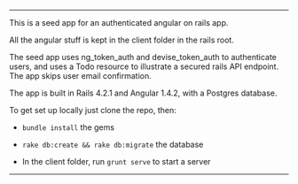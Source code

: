 --------
This is a seed app for an authenticated angular on rails app.

All the angular stuff is kept in the client folder in the rails root. 

The seed app uses ng_token_auth and devise_token_auth to authenticate users, and uses a Todo resource to illustrate a secured rails API endpoint. The app skips user email confirmation.

The app is built in Rails 4.2.1 and Angular 1.4.2, with a Postgres database.

To get set up locally just clone the repo, then:

* `bundle install` the gems 

* `rake db:create && rake db:migrate` the database

* In the client folder, run `grunt serve` to start a server

--------
<!-- 
1 - set up scope '/api'

2 - make a client folder in rails root, and yo angular client in it. Accept the defaults.

3 - set up a proxy "npm install --save-dev grunt-connect-proxy"

4 - make sure the grunt.js file forwards 9000 requests to 3000.

4 - make a model and a controller. Because we used SCOPE instead of NAMESPACE, we don't need to put it in an api module. 

5 - check that http://localhost:9000/api/todos gets forwarded to the rails server.

6 - replaced ng-route with ui.router, removed unnecessary controllers and views. Ready for authentication.
---- // I actually rolled this back, as I was having issues. It's on my TODO list to put ui.router back in.

7 - devise_token_auth to gemfile.

7.5 - make a UserSessionsController. What's cool is that the ng_token_auth module adds a bunch of $rootscope methods to your app. These are methods available on every page, not assigned to a particular controller. You can check this in the source code for ng_token_auth:

```
// around lines 141 -> 156
$rootScope.user = this.user;
$rootScope.authenticate = angular.bind(this, this.authenticate);
$rootScope.signOut = angular.bind(this, this.signOut);
$rootScope.destroyAccount = angular.bind(this, this.destroyAccount);
$rootScope.submitRegistration = angular.bind(this, this.submitRegistration);
$rootScope.submitLogin = angular.bind(this, this.submitLogin);
$rootScope.requestPasswordReset = angular.bind(this, this.requestPasswordReset);
$rootScope.updatePassword = angular.bind(this, this.updatePassword);
$rootScope.updateAccount = angular.bind(this, this.updateAccount);
```  

8 - In the user model, you must have this:

```ruby 
  before_validation do
    self.provider = "email"
  end
```

and remember to change the application controller to:

```ruby
class ApplicationController < ActionController::Base
  include DeviseTokenAuth::Concerns::SetUserByToken
  # Prevent CSRF attacks by raising an exception.
  # For APIs, you may want to use :null_session instead.
  protect_from_forgery with: :null_session
end
```

9 - Handling authentication failure
	use $scope.$on('name of event', function(){
		// console.log("name of event just happened")
	})

10 - to ensure the server side recognises a user, you need to have skipped confirmation in the User model:

```
  before_save -> do
    skip_confirmation!
  end
```

and obv make sure your ApplicationController has:

```
include DeviseTokenAuth::Concerns::SetUserByToken
```

LASTLY - The client is effectively on the same domain as the server, so didn't need to account for CSRF using rack-cors. Needs to be changed for a complete separation of client and server.

------

To do:

- extract $http calls to todos controller to a factory
- user can make new todos
- user can destroy todos
- user is confirmable via email
- user can log in with facebook
- user can edit their profile
- completely separate client and server

- deploy to heroku
 -->

